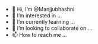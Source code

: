 - 👋 Hi, I’m @Manjjubhashni
- 👀 I’m interested in ...
- 🌱 I’m currently learning ...
- 💞️ I’m looking to collaborate on ...
- 📫 How to reach me ...

<!---
Manjjubhashni/Manjjubhashni is a ✨ special ✨ repository because its `README.md` (this file) appears on your GitHub profile.
You can click the Preview link to take a look at your changes.
--->
